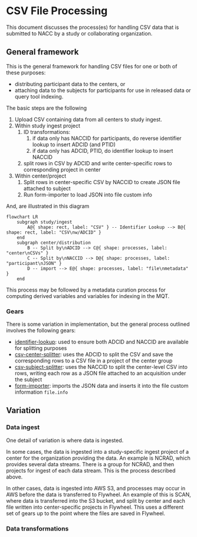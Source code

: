 # CSV File Processing

This document discusses the process(es) for handling CSV data that is submitted to NACC by a study or collaborating organization.

## General framework

This is the general framework for handling CSV files for one or both of these purposes:

* distributing participant data to the centers, or
* attaching data to the subjects for participants for use in released data or query tool indexing.

The basic steps are the following

1. Upload CSV containing data from all centers to study ingest.
2. Within study ingest project
   1. ID transformations:
      1. if data only has NACCID for participants, do reverse identifier lookup to insert ADCID (and PTID)
      2. if data only has ADCID, PTID, do identifier lookup to insert NACCID
   2. split rows in CSV by ADCID and write center-specific rows to corresponding project in center
3. Within center/project
   1. Split rows in center-specific CSV by NACCID to create JSON file attached to subject
   2. Run form-importer to load JSON into file custom info

And, are illustrated in this diagram

```mermaid
flowchart LR
    subgraph study/ingest
        A@{ shape: rect, label: "CSV" } -- Identifier Lookup --> B@{ shape: rect, label: "CSV\nw/ADCID" }
    end
    subgraph center/distribution
        B -- Split by\nADCID --> C@{ shape: processes, label: "center\nCSVs" }
        C -- Split by\nNACCID --> D@{ shape: processes, label: "participant\nJSON" }
        D -- import --> E@{ shape: processes, label: "file\nmetadata" }
    end
```

This process may be followed by a metadata curation process for computing derived variables and variables for indexing in the MQT.

### Gears

There is some variation in implementation, but the general process outlined involves the following gears:

* [identifier-lookup](../identifier_lookup/): used to ensure both ADCID and NACCID are available for splitting purposes
* [csv-center-splitter](../csv_center_splitter/): uses the ADCID to split the CSV and save the corresponding rows to a CSV file in a project of the center group
* [csv-subject-splitter](../csv_subject_splitter/): uses the NACCID to split the center-level CSV into rows, writing each row as a JSON file attached to an acquisition under the subject
* [form-importer](https://gitlab.com/flywheel-io/scientific-solutions/gears/form-importer): imports the JSON data and inserts it into the file custom information `file.info`

## Variation
### Data ingest

One detail of variation is where data is ingested.

In some cases, the data is ingested into a study-specific ingest project of a center for the organization providing the data.
An example is NCRAD, which provides several data streams.
There is a group for NCRAD, and then projects for ingest of each data stream.
This is the process described above.

In other cases, data is ingested into AWS S3, and processes may occur in AWS before the data is transferred to Flywheel.
An example of this is SCAN, where data is transferred into the S3 bucket, and split by center and each file written into center-specific projects in Flywheel. 
This uses a different set of gears up to the point where the files are saved in Flywheel.

### Data transformations

